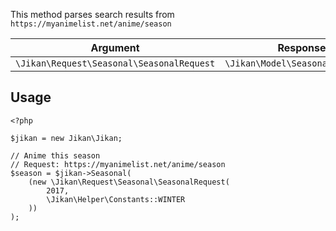 This method parses search results from `https://myanimelist.net/anime/season`

| Argument | Response |
| -------- | -------- |
| `\Jikan\Request\Seasonal\SeasonalRequest` | `\Jikan\Model\Seasonal\Seasonal` |

## Usage
```
<?php

$jikan = new Jikan\Jikan;

// Anime this season
// Request: https://myanimelist.net/anime/season
$season = $jikan->Seasonal(
    (new \Jikan\Request\Seasonal\SeasonalRequest(
        2017,
        \Jikan\Helper\Constants::WINTER
    ))
);
```

[^1]: Request: [\Jikan\Request\Seasonal\SeasonalRequest](/objects/request/schedule/seasonal.md)
[^2]: Model: [\Jikan\Model\Seasonal\Producer](/objects/model/schedule/seasonal.md)